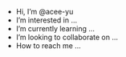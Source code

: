 - Hi, I’m @acee-yu
- I’m interested in ...
- I’m currently learning ...
- I’m looking to collaborate on ...
- How to reach me ...

<!---
acee-yu/acee-yu is a ✨ special ✨ repository because its `README.md` (this file) appears on your GitHub profile.
You can click the Preview link to take a look at your changes.
--->
